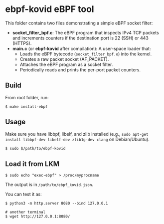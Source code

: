 # ebpf-kovid eBPF tool

This folder contains two files demonstrating a simple eBPF socket filter:

- **socket_filter_bpf.c**: The eBPF program that inspects IPv4 TCP packets and increments counters if the destination port is 22 (SSH) or 443 (HTTPS).
- **main.c** (or **ebpf-kovid** after compilation): A user-space loader that:
  - Loads the eBPF bytecode (`socket_filter_bpf.o`) into the kernel.
  - Creates a raw packet socket (AF_PACKET).
  - Attaches the eBPF program as a socket filter.
  - Periodically reads and prints the per-port packet counters.

## Build

From root folder, run:

```
$ make install-ebpf
```

## Usage

Make sure you have libbpf, libelf, and zlib installed (e.g., `sudo apt-get install libbpf-dev libelf-dev zlib1g-dev clang` on Debian/Ubuntu).

```bash
$ sudo $/path/to/ebpf-kovid
```

## Load it from LKM

```
$ sudo echo "exec-ebpf" > /proc/myprocname
```

The output is in `/path/to/ebpf_kovid.json`.

You can test it as:

```
$ python3 -m http.server 8080 --bind 127.0.0.1

# another terminal
$ wget http://127.0.0.1:8080/
```
